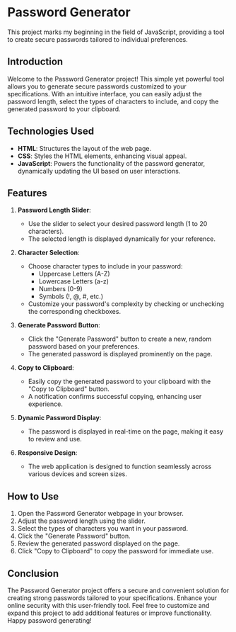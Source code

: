 # Password Generator

This project marks my beginning in the field of JavaScript, providing a tool to create secure passwords tailored to individual preferences.

## Introduction

Welcome to the Password Generator project! This simple yet powerful tool allows you to generate secure passwords customized to your specifications. With an intuitive interface, you can easily adjust the password length, select the types of characters to include, and copy the generated password to your clipboard.

## Technologies Used

- **HTML**: Structures the layout of the web page.
- **CSS**: Styles the HTML elements, enhancing visual appeal.
- **JavaScript**: Powers the functionality of the password generator, dynamically updating the UI based on user interactions.

## Features

1. **Password Length Slider**:
   - Use the slider to select your desired password length (1 to 20 characters).
   - The selected length is displayed dynamically for your reference.

2. **Character Selection**:
   - Choose character types to include in your password:
     - Uppercase Letters (A-Z)
     - Lowercase Letters (a-z)
     - Numbers (0-9)
     - Symbols (!, @, #, etc.)
   - Customize your password's complexity by checking or unchecking the corresponding checkboxes.

3. **Generate Password Button**:
   - Click the "Generate Password" button to create a new, random password based on your preferences.
   - The generated password is displayed prominently on the page.

4. **Copy to Clipboard**:
   - Easily copy the generated password to your clipboard with the "Copy to Clipboard" button.
   - A notification confirms successful copying, enhancing user experience.

5. **Dynamic Password Display**:
   - The password is displayed in real-time on the page, making it easy to review and use.

6. **Responsive Design**:
   - The web application is designed to function seamlessly across various devices and screen sizes.

## How to Use

1. Open the Password Generator webpage in your browser.
2. Adjust the password length using the slider.
3. Select the types of characters you want in your password.
4. Click the "Generate Password" button.
5. Review the generated password displayed on the page.
6. Click "Copy to Clipboard" to copy the password for immediate use.

## Conclusion

The Password Generator project offers a secure and convenient solution for creating strong passwords tailored to your specifications. Enhance your online security with this user-friendly tool. Feel free to customize and expand this project to add additional features or improve functionality. Happy password generating!

